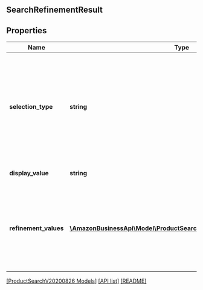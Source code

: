 ## SearchRefinementResult

## Properties

Name | Type | Description | Notes
------------ | ------------- | ------------- | -------------
**selection_type** | **string** | SelectionType is used to identify selection allowed for a given refinement, for example MultiSelect allows to search with multiple values of a refinement and InsteadSelect allows to search with only single refinement value |
**display_value** | **string** | Human friendly name of a given refinement type |
**refinement_values** | [**\AmazonBusinessApi\Model\ProductSearchV20200826\RefinementValue[]**](RefinementValue.md) | RefinementValues holds items for a given refinement, for example if Brand is a refinement then refinementValues will have different brands available for a given product |

[[ProductSearchV20200826 Models]](../) [[API list]](../../Api) [[README]](../../../README.md)
